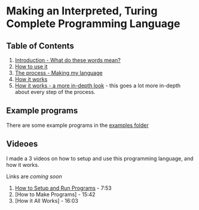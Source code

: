 # Making an Interpreted, Turing Complete Programming Language

## Table of Contents
1. [Introduction - What do these words mean?](./intro.md)
2. [How to use it](./usage.md)
3. [The process - Making my language](./process.md)
4. [How it works](./method.md)
5. [How it works - a more in-depth look](./method++.md) - this goes a lot more in-depth about every step of the process.

## Example programs
There are some example programs in the [examples folder](./examples)

## Videoes
I made a 3 videos on how to setup and use this programming language, and how it works.

Links are *coming soon*

1. [How to Setup and Run Programs](https://youtu.be/ATXOapaueAk) - 7:53
2. [How to Make Programs] - 15:42
3. [How it All Works] - 16:03
